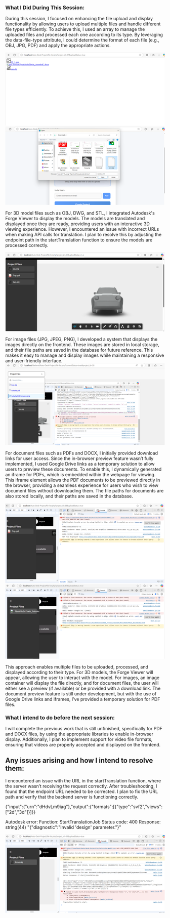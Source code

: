 ### What I Did During This Session:

During this session, I focused on enhancing the file upload and display functionality by allowing users to upload multiple files and handle different file types efficiently. To achieve this, I used an array to manage the uploaded files and processed each one according to its type. By leveraging the data-file-type attribute, I could determine the format of each file (e.g., OBJ, JPG, PDF) and apply the appropriate actions.

![ScreenShot Image](./Images/uploadingmultiplefiles.png)
![ScreenShot Image](./Images/uploadingmultiplefiles1.png)

For 3D model files such as OBJ, DWG, and STL, I integrated Autodesk's Forge Viewer to display the models. The models are translated and displayed once they are ready, providing users with an interactive 3D viewing experience. However, I encountered an issue with incorrect URLs when making API calls for translation. I plan to resolve this by adjusting the endpoint path in the startTranslation function to ensure the models are processed correctly.

![ScreenShot Image](./Images/week8(3).png)

For image files (JPG, JPEG, PNG), I developed a system that displays the images directly on the frontend. These images are stored in local storage, and their file paths are saved in the database for future reference. This makes it easy to manage and display images while maintaining a responsive and user-friendly interface.
![ScreenShot Image](./Images/viewer3.png)

For document files such as PDFs and DOCX, I initially provided download links for user access. Since the in-browser preview feature wasn’t fully implemented, I used Google Drive links as a temporary solution to allow users to preview these documents. To enable this, I dynamically generated an iframe for PDFs, which is embedded within the webpage for viewing. This iframe element allows the PDF documents to be previewed directly in the browser, providing a seamless experience for users who wish to view document files without downloading them. The file paths for documents are also stored locally, and their paths are saved in the database.

![ScreenShot Image](./Images/week8(1).png)
![ScreenShot Image](./Images/week8(2).png)

This approach enables multiple files to be uploaded, processed, and displayed according to their type. For 3D models, the Forge Viewer will appear, allowing the user to interact with the model. For images, an image container will display the file directly, and for document files, the user will either see a preview (if available) or be provided with a download link. The document preview feature is still under development, but with the use of Google Drive links and iframes, I’ve provided a temporary solution for PDF files.

### What I intend to do before the next session:
I will complete the previous work that is still unfinished, specifically for PDF and DOCX files, by using the appropriate libraries to enable in-browser display. Additionally, I plan to implement support for video file formats, ensuring that videos are properly accepted and displayed on the frontend.


## Any issues arising and how I intend to resolve them:
I encountered an issue with the URL in the startTranslation function, where the server wasn’t receiving the request correctly. After troubleshooting, I found that the endpoint URL needed to be corrected. I plan to fix the URL path and verify that the backend server is functioning correctly.

{"input":{"urn":"dHdvLm9iag"},"output":{"formats":[{"type":"svf2","views":["2d","3d"]}]}}

Autodesk error:
Function: StartTranslationJob
Status code: 400
Response:
string(44) "{"diagnostic":"Invalid 'design' parameter."}"

![ScreenShot Image](./Images/errorweek8(4).png)

